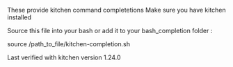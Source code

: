 These provide kitchen command completetions Make sure you have kitchen installed

Source this file into your bash or add it to your bash_completion folder :

source /path_to_file/kitchen-completion.sh

Last verified with kitchen version 1.24.0
